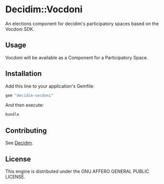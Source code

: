 # Decidim::Vocdoni

An elections component for decidim's participatory spaces based on the Vocdoni SDK.

## Usage

Vocdoni will be available as a Component for a Participatory
Space.

## Installation

Add this line to your application's Gemfile:

```ruby
gem "decidim-vocdoni"
```

And then execute:

```bash
bundle
```

## Contributing

See [Decidim](https://github.com/decidim/decidim).

## License

This engine is distributed under the GNU AFFERO GENERAL PUBLIC LICENSE.
